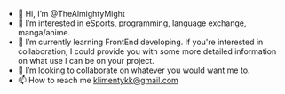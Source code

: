 - 👋 Hi, I’m @TheAlmightyMight
- 👀 I’m interested in eSports, programming, language exchange, manga/anime.
- 🌱 I’m currently learning FrontEnd developing. If you're interested in collaboration, I could provide you with some more detailed information on what use I can be on your project.
- 💞️ I’m looking to collaborate on whatever you would want me to.
- 📫 How to reach me klimentykk@gmail.com

<!---
TheAlmightyMight/TheAlmightyMight is a ✨ special ✨ repository because its `README.md` (this file) appears on your GitHub profile.
You can click the Preview link to take a look at your changes.
--->
